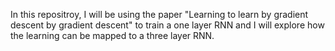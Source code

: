 In this repositroy, I will be using the paper "Learning to learn by gradient descent by gradient descent" to train a one layer RNN and I will explore how the learning can be mapped to a three layer RNN.
